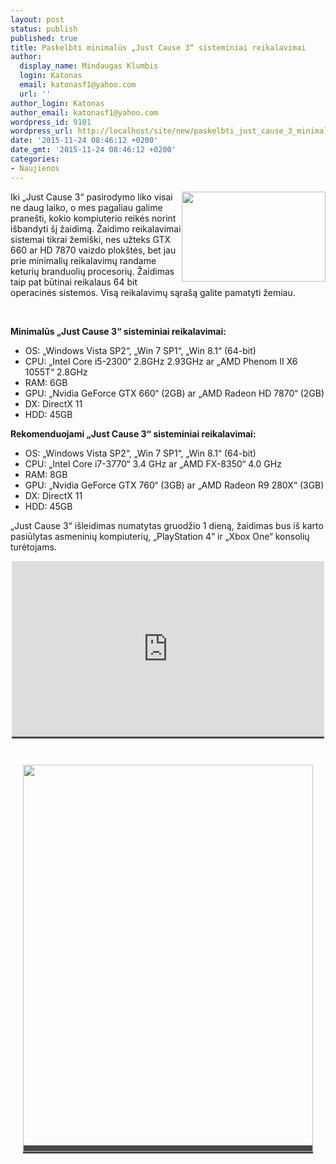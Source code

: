 ```yaml
---
layout: post
status: publish
published: true
title: Paskelbti minimalūs „Just Cause 3“ sisteminiai reikalavimai
author:
  display_name: Mindaugas Klumbis
  login: Katonas
  email: katonasf1@yahoo.com
  url: ''
author_login: Katonas
author_email: katonasf1@yahoo.com
wordpress_id: 9101
wordpress_url: http://localhost/site/new/paskelbti_just_cause_3_minimalus_sisteminiai_reikalavimai/
date: '2015-11-24 08:46:12 +0200'
date_gmt: '2015-11-24 08:46:12 +0200'
categories:
- Naujienos
---
```

<p>
	<img alt="" src="http://technews.lt/userfiles/just_cause_3-2560x1600.jpg" style="width: 230px; height: 144px; float: right;" />Iki &bdquo;Just Cause 3&ldquo; pasirodymo liko visai ne daug laiko, o mes pagaliau galime prane&scaron;ti, kokio kompiuterio reikės norint i&scaron;bandyti &scaron;į žaidimą. Žaidimo reikalavimai sistemai tikrai žemi&scaron;ki, nes užteks GTX 660 ar HD 7870 vaizdo plok&scaron;tės, bet jau prie minimalių reikalavimų randame keturių branduolių procesorių. Žaidimas taip pat būtinai reikalaus 64 bit operacinės sistemos. Visą reikalavimų sąra&scaron;ą galite pamatyti žemiau.</p>
<p>
	&nbsp;</p>
<p>
	<strong>Minimalūs &bdquo;Just Cause 3&ldquo; sisteminiai reikalavimai:</strong></p>
<ul>
<li>
		OS: &bdquo;Windows Vista SP2&ldquo;, &bdquo;Win 7 SP1&ldquo;, &bdquo;Win 8.1&ldquo; (64-bit)</li>
<li>
		CPU: &bdquo;Intel Core i5-2300&ldquo; 2.8GHz 2.93GHz ar &bdquo;AMD Phenom II X6 1055T&ldquo; 2.8GHz</li>
<li>
		RAM: 6GB</li>
<li>
		GPU: &bdquo;Nvidia GeForce GTX 660&ldquo; (2GB) ar &bdquo;AMD Radeon HD 7870&ldquo; (2GB)</li>
<li>
		DX: DirectX 11</li>
<li>
		HDD: 45GB</li>
</ul>
<p>
	<strong>Rekomenduojami &bdquo;Just Cause 3&ldquo; sisteminiai reikalavimai:</strong></p>
<ul>
<li>
		OS: &bdquo;Windows Vista SP2&ldquo;, &bdquo;Win 7 SP1&ldquo;, &bdquo;Win 8.1&ldquo; (64-bit)</li>
<li>
		CPU: &bdquo;Intel Core i7-3770&ldquo; 3.4 GHz ar &bdquo;AMD FX-8350&ldquo; 4.0 GHz</li>
<li>
		RAM: 8GB</li>
<li>
		GPU: &bdquo;Nvidia GeForce GTX 760&ldquo; (3GB) ar &bdquo;AMD Radeon R9 280X&ldquo; (3GB)</li>
<li>
		DX: DirectX 11</li>
<li>
		HDD: 45GB</li>
</ul>
<p>
	&bdquo;Just Cause 3&ldquo; i&scaron;leidimas numatytas gruodžio 1 dieną, žaidimas bus i&scaron; karto pasiūlytas asmeninių kompiuterių, &bdquo;PlayStation 4&ldquo; ir &bdquo;Xbox One&ldquo; konsolių turėtojams.</p>
<p style="text-align: center;">
	<span style="color: rgb(187, 187, 187); font-family: Roboto, Arial, Helvetica, sans-serif; font-size: 11px; line-height: 25px; white-space: nowrap; background-color: rgba(28, 28, 28, 0.8);"><iframe allowfullscreen="" frameborder="0" height="281" src="https://www.youtube.com/embed/GUEwOGo3BFI" width="500"></iframe></span></p>
<p style="text-align: center;">
	&nbsp;</p>
<p style="text-align: center;">
	<span style="color: rgb(187, 187, 187); font-family: Roboto, Arial, Helvetica, sans-serif; font-size: 11px; line-height: 25px; white-space: nowrap; background-color: rgba(28, 28, 28, 0.8);"><a href="http://technews.lt/userfiles/justcause3_pc_requirements.jpg"><img alt="" src="http://technews.lt/userfiles/justcause3_pc_requirements.jpg" style="width: 464px; height: 619px;" /></a></span></p>
